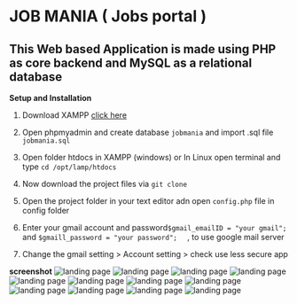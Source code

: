 # JOB MANIA ( Jobs portal )

## This Web based Application is made using PHP as core backend and MySQL as a relational database

**Setup and Installation**

1. Download XAMPP [click here](https://www.apachefriends.org/download.html)

2. Open phpmyadmin and create database `jobmania` and import .sql file `jobmania.sql`

3. Open folder htdocs in XAMPP (windows) or In Linux open terminal and type `cd /opt/lamp/htdocs`

4. Now download the project files via `git clone`

5. Open the project folder in your text editor  adn open `config.php` file in config folder
6.  Enter your gmail account and password` $gmail_emailID = "your gmail"; ` and ` $gmaill_password = "your password";   ` , to use google mail server
7. Change the gmail setting > Account setting > check use less secure app 

**screenshot**
![landing page](https://github.com/rahulvanmali21/jobmania/blob/master/screenshots/1.png)
![landing page](https://github.com/rahulvanmali21/jobmania/blob/master/screenshots/2.png)
![landing page](https://github.com/rahulvanmali21/jobmania/blob/master/screenshots/3.png)
![landing page](https://github.com/rahulvanmali21/jobmania/blob/master/screenshots/4.png)
![landing page](https://github.com/rahulvanmali21/jobmania/blob/master/screenshots/5.png)
![landing page](https://github.com/rahulvanmali21/jobmania/blob/master/screenshots/6.png)
![landing page](https://github.com/rahulvanmali21/jobmania/blob/master/screenshots/7.png)
![landing page](https://github.com/rahulvanmali21/jobmania/blob/master/screenshots/8.png)
![landing page](https://github.com/rahulvanmali21/jobmania/blob/master/screenshots/9.png)
![landing page](https://github.com/rahulvanmali21/jobmania/blob/master/screenshots/10.png)
![landing page](https://github.com/rahulvanmali21/jobmania/blob/master/screenshots/11.png)
![landing page](https://github.com/rahulvanmali21/jobmania/blob/master/screenshots/12.png)
